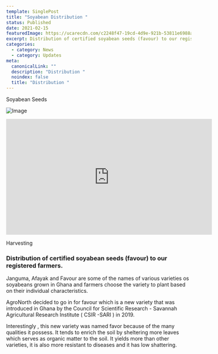 ```yaml
---
template: SinglePost
title: "Soyabean Distribution "
status: Published
date: 2021-02-15
featuredImage: https://ucarecdn.com/c2248f47-19cd-4d9e-921b-53811e6988af/
excerpt: Distribution of certified soyabean seeds (favour) to our registered farmers.
categories:
  - category: News
  - category: Updates
meta:
  canonicalLink: ""
  description: "Distribution "
  noindex: false
  title: "Distribution "
---
```

Soyabean Seeds

![ Image](https://ucarecdn.com/427791fe-e83f-4757-92a0-ad4c8f56374e/)

<iframe width="560" height="315" src="https://www.youtube.com/embed/UOsV_Q4Iwfo" frameborder="0" allow="accelerometer; autoplay; encrypted-media; gyroscope; picture-in-picture" allowfullscreen></iframe>

Harvesting 

### Distribution of certified soyabean seeds (favour) to our registered farmers.

Janguma, Afayak and Favour are some of the names of various varieties os soyabeans grown in Ghana and farmers choose the variety to plant based on their individual characteristics.

AgroNorth decided to go in for favour which is a new variety that was introduced in Ghana by the Council for Scientific Research - Savannah Agricultural Research Institute ( CSIR -SARI ) in 2019.

Interestingly , this new variety was named favor because of the many qualities it possess. It tends to enrich the soil by sheltering more leaves which serves as organic matter to the soil. It yields more than other varieties, it is also more resistant to diseases and it has low shattering.